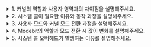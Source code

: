 <details>
    <summary>1. 커널의 역할과 사용자 영역과의 차이점을 설명해주세요.</summary>
    <br>
    
"커널은 운영체제의 **핵심 부분**으로, 하드웨어와 애플리케이션 사이에서 **중재자 역할**을 담당합니다."

커널의 가장 중요한 역할은 **시스템 자원 관리**입니다. CPU 스케줄링을 통해 여러 프로세스가 공정하게 CPU를 사용하도록 조율하고, 메모리 관리를 통해 각 프로세스가 안전하게 메모리 공간을 할당받아 사용할 수 있게 보장합니다. 또한 파일 시스템 관리, 디바이스 드라이버 제어, 네트워크 통신 등 **하드웨어와 직접 상호작용하는 모든 저수준 작업**을 처리합니다.

사용자 영역과의 핵심 차이점은 **실행 권한과 접근 범위**입니다. 커널은 **커널 모드**에서 실행되어 시스템의 모든 자원에 제한 없이 접근할 수 있습니다. 반면 사용자 영역의 프로그램들은 **사용자 모드**에서 실행되며, 보안상 하드웨어 직접 접근이 금지됩니다.

메모리 공간도 **완전히 분리**되어 있습니다. 커널은 보호된 커널 공간을 사용하고, 사용자 프로그램들은 각각 독립된 가상 메모리 공간을 할당받습니다. 사용자 프로그램이 파일 읽기나 네트워크 통신 같은 작업을 하려면 반드시 **시스템 콜**을 통해 커널에 요청해야 합니다. 이때 **모드 전환**이 발생하면서 커널이 대신 작업을 수행하고 결과를 돌려주는 방식으로 **시스템의 안정성과 보안**을 보장합니다.

</details>

<details>
    <summary>2. 시스템 콜이 필요한 이유와 동작 과정을 설명해주세요.</summary>
    <br>
    
"시스템 콜은 **사용자 프로그램이 커널 서비스를 요청하기 위한 유일한 통로**입니다."

시스템 콜이 필요한 가장 중요한 이유는 **보안과 안정성 보장**입니다. 만약 사용자 프로그램이 하드웨어에 직접 접근할 수 있다면, 악의적인 프로그램이 시스템을 망가뜨리거나 다른 프로그램의 메모리를 침범할 수 있습니다. 따라서 **하드웨어 접근을 커널이 독점**하고, 사용자 프로그램은 반드시 커널을 통해서만 하드웨어를 사용할 수 있도록 제한합니다.

또한 **자원 관리의 일관성**을 위해서도 필요합니다. 여러 프로그램이 동시에 파일을 읽거나 네트워크를 사용할 때, 커널이 중앙에서 조율해야 충돌 없이 안전하게 작업할 수 있습니다.

**시스템 콜의 동작 과정**을 설명드리면, 먼저 사용자 프로그램이 `read()` 같은 라이브러리 함수를 호출합니다. 이 함수가 **시스템 콜 번호와 매개변수를 CPU 레지스터에 설정**하고, **소프트웨어 인터럽트**를 발생시켜 **사용자 모드에서 커널 모드로 전환**합니다.

커널 모드로 전환되면 **인터럽트 핸들러**가 시스템 콜 번호를 확인해서 **시스템 콜 테이블**에서 해당하는 커널 함수를 찾아 실행합니다. 커널 함수가 실제 하드웨어 작업을 처리한 후, **결과를 레지스터에 저장**하고 **사용자 모드로 복귀**합니다.

예를 들어 파일을 읽을 때는, 커널이 파일 시스템을 통해 디스크에서 데이터를 읽어와 사용자 버퍼에 복사하고, 읽은 바이트 수를 반환합니다. 이 과정에서 **모드 전환 오버헤드**가 발생하지만, 시스템의 안정성을 위해 반드시 필요한 메커니즘입니다.

</details>

<details>
    <summary>3. 사용자 모드와 커널 모드 전환 과정을 설명해주세요.</summary>
    <br>
    
 "모드 전환은 **CPU의 권한 수준을 변경하는 핵심 메커니즘**으로, 시스템의 보안과 안정성을 보장합니다."

**사용자 모드에서 커널 모드로 전환하는 과정**을 말씀드리면, 사용자 프로그램이 시스템 콜을 호출하면 **소프트웨어 인터럽트**가 발생합니다. 이 순간 **CPU가 자동으로 현재 실행 상태를 보존**합니다. 구체적으로는 **프로그램 카운터, 스택 포인터, 범용 레지스터 값들**을 모두 커널 스택에 저장하고, **CPU의 모드 비트를 0으로 변경**해서 커널 모드로 전환됩니다.

그 다음 **인터럽트 벡터 테이블**을 참조해서 해당하는 **인터럽트 핸들러 주소로 점프**합니다. 이때 중요한 것은 **사용자 스택에서 커널 스택으로 전환**된다는 점입니다. 커널이 시스템 콜 번호를 확인하고 **시스템 콜 테이블에서 적절한 커널 함수를 찾아 실행**합니다.

**커널 모드에서 사용자 모드로 복귀하는 과정**은 반대입니다. 커널 함수가 작업을 완료하면 **결과값을 특정 레지스터에 저장**하고, **복귀 명령어**를 실행합니다. 이때 이전에 저장했던 **사용자 프로그램의 모든 실행 상태를 복원**합니다. **프로그램 카운터, 스택 포인터, 레지스터 값들**을 원래대로 되돌리고, **CPU의 모드 비트를 1로 설정**해서 사용자 모드로 복귀합니다.

**모드 전환의 오버헤드**도 고려해야 할 중요한 부분입니다. 레지스터 저장과 복원, 캐시 무효화, TLB 플러시 등으로 인해 **상당한 시간이 소요**됩니다. 하지만 이는 **시스템 보안과 안정성을 위해 반드시 감수해야 하는 비용**입니다.

가장 중요한 점은 모든 모드 전환이 **하드웨어 차원에서 강제적으로 이루어진다**는 것입니다. 사용자 프로그램이 임의로 커널 모드로 전환할 수 없고, 오직 **인터럽트, 예외, 시스템 콜을 통해서만 가능**합니다.

</details>

<details>
    <summary>4. Modebit의 역할과 모드 전환 시 값이 변화를 설명해주세요.</summary>
    <br>
    
"Modebit는 **CPU 내부의 특별한 레지스터 비트**로, 현재 실행 중인 프로그램의 **권한 수준을 나타내는 핵심 지표**입니다."

Modebit는 **0과 1 두 가지 값**만 가질 수 있습니다. **0은 커널 모드(특권 모드)**를 의미하고, **1은 사용자 모드**를 의미합니다. CPU가 명령어를 실행할 때마다 **이 비트를 먼저 확인**해서 해당 명령어를 실행할 권한이 있는지 판단합니다.

예를 들어 **I/O 명령어, 메모리 관리 명령어, 인터럽트 제어 명령어** 같은 특권 명령어들은 Modebit가 0일 때만 실행 가능합니다. 만약 사용자 모드에서 이런 명령어를 실행하려고 하면 **하드웨어가 자동으로 예외를 발생**시켜 커널이 해당 프로세스를 강제 종료시킵니다.

**모드 전환 시 Modebit 변화**를 설명하면, **사용자 모드에서 커널 모드로 전환**될 때, 시스템 콜이나 인터럽트가 발생하면 **CPU가 자동으로 Modebit를 0으로 설정**합니다. 이는 소프트웨어가 아닌 **하드웨어에서 강제적으로 처리**되는 과정입니다.

**커널 모드에서 사용자 모드로 복귀**할 때는 **복귀 명령어 실행과 동시에 Modebit가 1로 변경**됩니다. 이때 중요한 것은 **커널만이 Modebit를 변경할 수 있다**는 점입니다. 사용자 프로그램은 절대 임의로 이 값을 조작할 수 없습니다.

Modebit는 **시스템 보안의 최후 방어선** 역할을 합니다. 모든 하드웨어 접근과 특권 명령어 실행을 **하드웨어 차원에서 실시간으로 검증**하므로, 소프트웨어 버그나 악의적인 코드로도 우회할 수 없습니다. 또한 **멀티태스킹 환경에서 프로세스 간 보호**도 제공합니다. 각 프로세스가 자신만의 사용자 모드에서 실행되므로, 다른 프로세스나 시스템 자원에 함부로 접근할 수 없게 됩니다.

</details>

<details>
    <summary>5. 시스템 콜 오버헤드가 발생하는 이유를 설명해주세요.</summary>
    <br>
    
"시스템 콜 오버헤드는 **사용자 모드와 커널 모드 사이의 전환 과정에서 발생하는 필연적인 비용**입니다."

가장 큰 오버헤드 원인은 **컨텍스트 스위칭**입니다. 시스템 콜이 발생하면 **현재 실행 중인 프로그램의 모든 상태를 저장**해야 합니다. 프로그램 카운터, 스택 포인터, 범용 레지스터들의 값을 **커널 스택에 보존**하고, 커널 함수 실행 후에는 **이 모든 값들을 다시 복원**해야 합니다. 이 과정에서 **상당한 메모리 접근과 CPU 사이클**이 소모됩니다.

**CPU 캐시 오염**도 중요한 오버헤드 요인입니다. 사용자 프로그램이 사용하던 **캐시가 커널 코드와 데이터로 교체**되면서, 시스템 콜 완료 후 사용자 프로그램으로 돌아갔을 때 **캐시 미스가 빈번하게 발생**합니다. 특히 **L1, L2 캐시의 지역성이 깨지면서** 메모리 접근 시간이 크게 증가합니다.

**TLB 플러시**로 인한 오버헤드도 무시할 수 없습니다. 많은 시스템에서 모드 전환 시 **Translation Lookaside Buffer를 무효화**시켜서, 가상 주소를 물리 주소로 변환하는 과정에서 **페이지 테이블을 다시 참조**해야 합니다. 이는 **메모리 접근 지연을 크게 증가**시킵니다.

**권한 검증과 매개변수 복사** 과정에서도 오버헤드가 발생합니다. 커널은 **사용자가 전달한 매개변수들의 유효성을 검증**하고, 필요한 경우 **사용자 공간의 데이터를 커널 공간으로 복사**해야 합니다. 예를 들어 `write()` 시스템 콜에서는 **사용자 버퍼의 데이터를 커널 버퍼로 복사**하는 추가 작업이 필요합니다.

**인터럽트 처리 과정**에서도 비용이 발생합니다. 소프트웨어 인터럽트 발생, **인터럽트 벡터 테이블 조회, 핸들러 함수 호출** 등의 과정에서 **추가적인 메모리 접근과 분기 예측 실패**가 일어날 수 있습니다.

이런 오버헤드 때문에 **시스템 콜을 최소화하는 것이 성능 최적화의 핵심**입니다. 버퍼링, 배치 처리, 비동기 I/O 등의 기법으로 **시스템 콜 호출 빈도를 줄이는 것**이 중요합니다.

</details>
